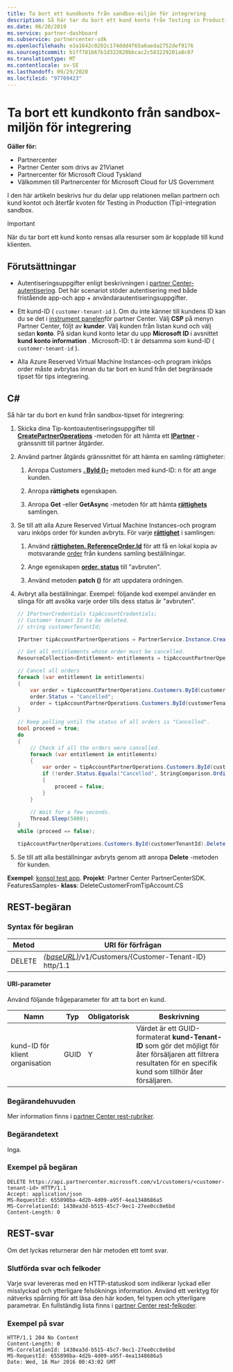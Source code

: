 ```yaml
---
title: Ta bort ett kundkonto från sandbox-miljön för integrering
description: Så här tar du bort ett kund konto från Testing in Production (Tip) integration sandbox.
ms.date: 06/20/2019
ms.service: partner-dashboard
ms.subservice: partnercenter-sdk
ms.openlocfilehash: e3a1642c0202c174ddd4f65a6aeda2752def9176
ms.sourcegitcommit: b1ff781b67b1d322820bbcac2c583229201a8c07
ms.translationtype: MT
ms.contentlocale: sv-SE
ms.lasthandoff: 09/29/2020
ms.locfileid: "97769423"
---
```

# <a name="delete-a-customer-account-from-the-integration-sandbox"></a>Ta bort ett kundkonto från sandbox-miljön för integrering

**Gäller för:**

- Partnercenter
- Partner Center som drivs av 21Vianet
- Partnercenter för Microsoft Cloud Tyskland
- Välkommen till Partnercenter för Microsoft Cloud for US Government

I den här artikeln beskrivs hur du delar upp relationen mellan partnern och kund kontot och återfår kvoten för Testing in Production (Tip)-integration sandbox.

> [!IMPORTANT]
> När du tar bort ett kund konto rensas alla resurser som är kopplade till kund klienten.

## <a name="prerequisites"></a>Förutsättningar

- Autentiseringsuppgifter enligt beskrivningen i [partner Center-autentisering](partner-center-authentication.md). Det här scenariot stöder autentisering med både fristående app-och app + användarautentiseringsuppgifter.

- Ett kund-ID ( `customer-tenant-id` ). Om du inte känner till kundens ID kan du se det i [instrument panelen](https://partner.microsoft.com/dashboard)för partner Center. Välj **CSP** på menyn Partner Center, följt av **kunder**. Välj kunden från listan kund och välj sedan **konto**. På sidan kund konto letar du upp **Microsoft ID** i avsnittet **kund konto information** . Microsoft-ID: t är detsamma som kund-ID ( `customer-tenant-id` ).

- Alla Azure Reserved Virtual Machine Instances-och program inköps order måste avbrytas innan du tar bort en kund från det begränsade tipset för tips integrering.

## <a name="c"></a>C\#

Så här tar du bort en kund från sandbox-tipset för integrering:

1. Skicka dina Tip-kontoautentiseringsuppgifter till [**CreatePartnerOperations**](/dotnet/api/microsoft.store.partnercenter.partnerservice.instance) -metoden för att hämta ett [**IPartner**](/dotnet/api/microsoft.store.partnercenter.ipartner) -gränssnitt till partner åtgärder.

2. Använd partner åtgärds gränssnittet för att hämta en samling rättigheter:

    1. Anropa Customers [**. ById ()-**](/dotnet/api/microsoft.store.partnercenter.customers.icustomercollection.byid) metoden med kund-ID: n för att ange kunden.

    2. Anropa **rättighets** egenskapen.

    3. Anropa **Get** -eller **GetAsync** -metoden för att hämta [**rättighets**](entitlement-resources.md) samlingen.

3. Se till att alla Azure Reserved Virtual Machine Instances-och program varu inköps order för kunden avbryts. För varje [**rättighet**](entitlement-resources.md) i samlingen:

    1. Använd [**rättigheten. ReferenceOrder.Id**](entitlement-resources.md#referenceorder) för att få en lokal kopia av motsvarande [order](order-resources.md#order) från kundens samling beställningar.

    2. Ange egenskapen [**order. status**](order-resources.md#order) till "avbruten".

    3. Använd metoden **patch ()** för att uppdatera ordningen.

4. Avbryt alla beställningar. Exempel: följande kod exempel använder en slinga för att avsöka varje order tills dess status är "avbruten".

    ``` csharp
    // IPartnerCredentials tipAccountCredentials;
    // Customer tenant Id to be deleted.
    // string customerTenantId;

    IPartner tipAccountPartnerOperations = PartnerService.Instance.CreatePartnerOperations(tipAccountCredentials);

    // Get all entitlements whose order must be cancelled.
    ResourceCollection<Entitlement> entitlements = tipAccountPartnerOperations.Customers.ById(customerTenantId).Entitlements.Get();

    // Cancel all orders
    foreach (var entitlement in entitlements)
    {
        var order = tipAccountPartnerOperations.Customers.ById(customerTenantId).Orders.ById(entitlement.ReferenceOrder.Id).Get();
        order.Status = "Cancelled";
        order = tipAccountPartnerOperations.Customers.ById(customerTenantId).Orders.ById(order.Id).Patch(order);
    }

    // Keep polling until the status of all orders is "Cancelled".
    bool proceed = true;
    do
    {
        // Check if all the orders were cancelled.
        foreach (var entitlement in entitlements)
        {
            var order = tipAccountPartnerOperations.Customers.ById(customerTenantId).Orders.ById(entitlement.ReferenceOrder.Id).Get();
            if (!order.Status.Equals("Cancelled", StringComparison.OrdinalIgnoreCase))
            {
                proceed = false;
            }
        }

        // Wait for a few seconds.
        Thread.Sleep(5000);
    }
    while (proceed == false);

    tipAccountPartnerOperations.Customers.ById(customerTenantId).Delete();
    ```

5. Se till att alla beställningar avbryts genom att anropa **Delete** -metoden för kunden.

**Exempel**: [konsol test app](console-test-app.md). **Projekt**: Partner Center PartnerCenterSDK. FeaturesSamples- **klass**: DeleteCustomerFromTipAccount.CS

## <a name="rest-request"></a>REST-begäran

### <a name="request-syntax"></a>Syntax för begäran

| Metod     | URI för förfrågan                                                                            |
|------------|----------------------------------------------------------------------------------------|
| DELETE     | [*{baseURL}*](partner-center-rest-urls.md)/v1/Customers/{Customer-Tenant-ID} http/1.1 |

#### <a name="uri-parameter"></a>URI-parameter

Använd följande frågeparameter för att ta bort en kund.

| Namn                   | Typ     | Obligatorisk | Beskrivning                                                                         |
|------------------------|----------|----------|-------------------------------------------------------------------------------------|
| kund-ID för klient organisation     | GUID     | Y        | Värdet är ett GUID-formaterat **kund-Tenant-ID** som gör det möjligt för åter försäljaren att filtrera resultaten för en specifik kund som tillhör åter försäljaren. |

### <a name="request-headers"></a>Begärandehuvuden

Mer information finns i [partner Center rest-rubriker](headers.md).

### <a name="request-body"></a>Begärandetext

Inga.

### <a name="request-example"></a>Exempel på begäran

```http
DELETE https://api.partnercenter.microsoft.com/v1/customers/<customer-tenant-id> HTTP/1.1
Accept: application/json
MS-RequestId: 655890ba-4d2b-4d09-a95f-4ea1348686a5
MS-CorrelationId: 1438ea3d-b515-45c7-9ec1-27ee0cc8e6bd
Content-Length: 0
```

## <a name="rest-response"></a>REST-svar

Om det lyckas returnerar den här metoden ett tomt svar.

### <a name="response-success-and-error-codes"></a>Slutförda svar och felkoder

Varje svar levereras med en HTTP-statuskod som indikerar lyckad eller misslyckad och ytterligare felsöknings information. Använd ett verktyg för nätverks spårning för att läsa den här koden, fel typen och ytterligare parametrar. En fullständig lista finns i [partner Center rest-felkoder](error-codes.md).

### <a name="response-example"></a>Exempel på svar

```http
HTTP/1.1 204 No Content
Content-Length: 0
MS-CorrelationId: 1438ea3d-b515-45c7-9ec1-27ee0cc8e6bd
MS-RequestId: 655890ba-4d2b-4d09-a95f-4ea1348686a5
Date: Wed, 16 Mar 2016 00:43:02 GMT
```
